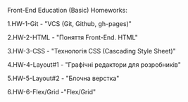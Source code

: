 Front-End Education (Basic)
Homeworks:

1.HW-1-Git - "VCS (Git, Github, gh-pages)"  

2.HW-2-HTML - "Поняття Front-End. HTML"  

3.HW-3-CSS - "Технологія CSS (Cascading Style Sheet)"  

4.HW-4-Layout#1 - "Графічні редактори для розробників"  

5.HW-5-Layout#2 - "Блочна верстка"

6.HW-6-Flex/Grid -"Flex/Grid"
